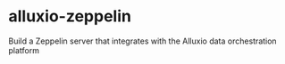 # alluxio-zeppelin
Build a Zeppelin server that integrates with the Alluxio data orchestration platform
